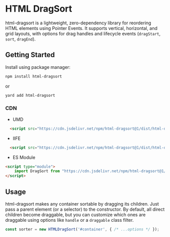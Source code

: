 # HTML DragSort

html-dragsort is a lightweight, zero-dependency library for reordering HTML elements using Pointer Events. It supports vertical, horizontal, and grid layouts, with options for drag handles and lifecycle events (`dragStart`, `sort`, `dragEnd`).

## Getting Started

Install using package manager:
```sh
npm install html-dragsort
```
or
```sh
yard add html-dragsort
```
### CDN

- UMD
```html
  <script src="https://cdn.jsdelivr.net/npm/html-dragsort@1/dist/html-dragsort.umd.min.js"></script>
```
- IIFE
```html
  <script src="https://cdn.jsdelivr.net/npm/html-dragsort@1/dist/html-dragsort.iife.min.js"></script>
```
- ES Module
```html
<script type="module">
    import DragSort from "https://cdn.jsdelivr.net/npm/html-dragsort@1/dist/html-dragsort.esm.min.js";
</script>
```
## Usage

html-dragsort makes any container sortable by dragging its children. Just pass a parent element (or a selector) to the constructor. By default, all direct children become draggable, but you can customize which ones are draggable using options like `handle` or a `draggable` class filter.

```javascript
const sorter = new HTMLDragSort('#container', { /* ...options */ });
```
